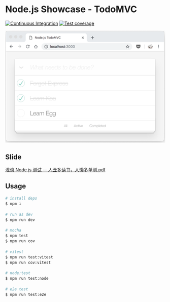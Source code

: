 # Node.js Showcase - TodoMVC

[![Continuous Integration](https://github.com/atian25/node-unittest-showcase/actions/workflows/nodejs.yml/badge.svg)](https://github.com/atian25/node-unittest-showcase/actions/workflows/nodejs.yml)
[![Test coverage](https://img.shields.io/codecov/c/github/atian25/node-unittest-showcase.svg?style=flat-square)](https://codecov.io/gh/atian25/node-unittest-showcase)

![](./snapshot.png)

## Slide

[浅谈 Node.js 测试 -- 人丑多读书，人懒多单测.pdf](https://github.com/atian25/node-unittest-showcase/blob/master/%E6%B5%85%E8%B0%88%20Node.js%20%E6%B5%8B%E8%AF%95%20--%20%E4%BA%BA%E4%B8%91%E5%A4%9A%E8%AF%BB%E4%B9%A6%EF%BC%8C%E4%BA%BA%E6%87%92%E5%A4%9A%E5%8D%95%E6%B5%8B.pdf)


## Usage

```bash
# install deps
$ npm i

# run as dev
$ npm run dev

# mocha
$ npm test
$ npm run cov

# vitest
$ npm run test:vitest
$ npm run cov:vitest

# node:test
$ npm run test:node

# e2e test
$ npm run test:e2e
```
